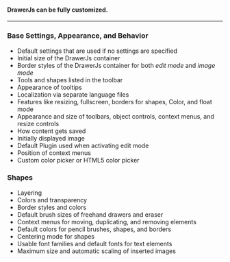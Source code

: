 #### DrawerJs can be fully customized. 


***



### Base Settings, Appearance, and Behavior

* Default settings that are used if no settings are specified
* Initial size of the DrawerJs container
* Border styles of the DrawerJs container for both _edit mode_ and _image mode_
* Tools and shapes listed in the toolbar
* Appearance of tooltips
* Localization via separate language files
* Features like resizing, fullscreen, borders for shapes, Color, and float mode
* Appearance and size of toolbars, object controls, context menus, and resize controls
* How content gets saved
* Initially displayed image
* Default Plugin used when activating edit mode
* Position of context menus
* Custom color picker or HTML5 color picker

### Shapes

* Layering
* Colors and transparency
* Border styles and colors
* Default brush sizes of freehand drawers and eraser
* Context menus for moving, duplicating, and removing elements
* Default colors for pencil brushes, shapes, and borders
* Centering mode for shapes
* Usable font families and default fonts for text elements
* Maximum size and automatic scaling of inserted images